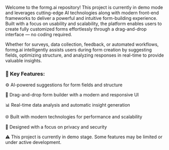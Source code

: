 Welcome to the formg.ai repository!
This project is currently in demo mode and leverages cutting-edge AI technologies along with modern front-end frameworks to deliver a powerful and intuitive form-building experience. Built with a focus on usability and scalability, the platform enables users to create fully customized forms effortlessly through a drag-and-drop interface — no coding required.

Whether for surveys, data collection, feedback, or automated workflows, formg.ai intelligently assists users during form creation by suggesting fields, optimizing structure, and analyzing responses in real-time to provide valuable insights.

### 🚀 Key Features:
⚙️ AI-powered suggestions for form fields and structure

🧩 Drag-and-drop form builder with a modern and responsive UI

📊 Real-time data analysis and automatic insight generation

🌐 Built with modern technologies for performance and scalability

🔐 Designed with a focus on privacy and security

⚠️ This project is currently in demo stage. Some features may be limited or under active development.
